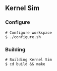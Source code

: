## Kernel Sim

### Configure

```
# Configure workspace
$ ./configure.sh
```

### Building

```
# Building Kernel Sim
$ cd build && make
```

